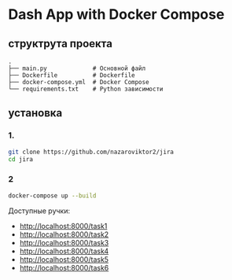 # Dash App with Docker Compose


## структрута проекта 

```
.
├── main.py             # Основной файл 
├── Dockerfile          # Dockerfile
├── docker-compose.yml  # Docker Compose
└── requirements.txt    # Python зависимости 
```

## установка

### 1.
```bash
git clone https://github.com/nazaroviktor2/jira
cd jira
```

### 2
```bash
docker-compose up --build
```



Доступные ручки:
- [http://localhost:8000/task1](http://localhost:8000/task1) 
- [http://localhost:8000/task2](http://localhost:8000/task2)
- [http://localhost:8000/task3](http://localhost:8000/task3)
- [http://localhost:8000/task4](http://localhost:8000/task4)
- [http://localhost:8000/task5](http://localhost:8000/task5)
- [http://localhost:8000/task6](http://localhost:8000/task6)


